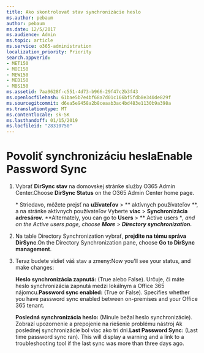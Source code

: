 ```yaml
---
title: Ako skontrolovať stav synchronizácie heslo
ms.author: pebaum
author: pebaum
ms.date: 12/5/2017
ms.audience: Admin
ms.topic: article
ms.service: o365-administration
localization_priority: Priority
search.appverid:
- MET150
- MOE150
- MEW150
- MED150
- MBS150
ms.assetid: 7aa9628f-c551-4d73-b966-29f47c2b3f43
ms.openlocfilehash: 61bae5b7e4bf68a7d01c166bf5fdb8e340de829f
ms.sourcegitcommit: d6ea5e9458a2b8ceaab3ac4bd483e1130b9a398a
ms.translationtype: MT
ms.contentlocale: sk-SK
ms.lasthandoff: 01/15/2019
ms.locfileid: "28310750"
---
```

# <a name="enable-password-sync"></a><span data-ttu-id="88a3a-102">Povoliť synchronizáciu hesla</span><span class="sxs-lookup"><span data-stu-id="88a3a-102">Enable Password Sync</span></span>

1.  <span data-ttu-id="88a3a-103">Vybrať **DirSync stav** na domovskej stránke služby O365 Admin Center.</span><span class="sxs-lookup"><span data-stu-id="88a3a-103">Choose **DirSync Status** on the O365 Admin Center home page.</span></span> 
    
     <span data-ttu-id="88a3a-104">\* Striedavo, môžete prejsť na **užívateľov** \> \*\* aktívnych používateľov \*\*, a na stránke aktívnych používateľov Vyberte **viac** \> **Synchronizácia adresárov.** \*</span><span class="sxs-lookup"><span data-stu-id="88a3a-104">\*Alternately, you can go to **Users** \> \*\* Active users \**, and on the Active users page, choose **More** \> **Directory synchronization.***</span></span> 
    
2. <span data-ttu-id="88a3a-105">Na table Directory Synchronization vybrať, **prejdite na tému správa DirSync**.</span><span class="sxs-lookup"><span data-stu-id="88a3a-105">On the Directory Synchronization pane, choose **Go to DirSync management**.</span></span> 
    
3. <span data-ttu-id="88a3a-106">Teraz budete vidieť váš stav a zmeny:</span><span class="sxs-lookup"><span data-stu-id="88a3a-106">Now you'll see your status, and make changes:</span></span>
    
    <span data-ttu-id="88a3a-p101">**Heslo synchronizácia zapnutá:** (True alebo False). Určuje, či máte heslo synchronizácia zapnutá medzi lokálnym a Office 365 nájomcu.</span><span class="sxs-lookup"><span data-stu-id="88a3a-p101">**Password sync enabled:** (True or False). Specifies whether you have password sync enabled between on-premises and your Office 365 tenant.</span></span> 
    
    <span data-ttu-id="88a3a-p102">**Posledná synchronizácia heslo:** (Minule bežal heslo synchronizácie). Zobrazí upozornenie a prepojenie na riešenie problému nástroj Ak poslednej synchronizácie bol viac ako tri dni.</span><span class="sxs-lookup"><span data-stu-id="88a3a-p102">**Last Password Sync:** (Last time password sync ran). This will display a warning and a link to a troubleshooting tool if the last sync was more than three days ago.</span></span> 
    

